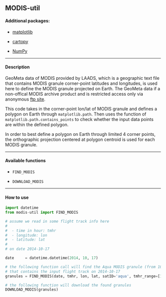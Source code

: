 ## MODIS-util

#### Additional packages:

- [matplotlib](https://matplotlib.org/)

- [cartopy](http://scitools.org.uk/cartopy/docs/v0.14/index.html)

- [NumPy](http://www.numpy.org/)

---

#### Description

GeoMeta data of MODIS provided by LAADS, which is a geographic text
file that contains MODIS granule corner-point latitudes and longitudes,
is used here to define the MODIS granule projected on Earth. The GeoMeta data
if a non-offical MODIS archive product and is restricted access only via
anonymous [ftp site](`ftp://ladsweb.nascom.nasa.gov/geoMeta`).

This code takes in the corner-point lon/lat of MODIS granule and defines a polygon
on Earth through `matplotlib.path`. Then uses the function of `matplotlib.path.contains_points`
to check whether the input data points are within the defined polygon.

In order to best define a polygon on Earth through limited 4 corner points, the orthographic
projection centered at polygon centroid is used for each MODIS granule.

---

#### Available functions

- `FIND_MODIS`

- `DOWNLOAD_MODIS`

---

#### How to use

```python
import datetime
from modis-util import FIND_MODIS

# assume we read in some flight track info here
#
#  - time in hour: tmhr
#  - longitude: lon
#  - latitude: lat
#
# on date 2014-10-17

date     = datetime.datetime(2014, 10, 17)

# the following function call will find the Aqua MODIS granule (from 10:00AM to 12:00AM)
# that contains the input flight track on 2014-10-17
granules = FIND_MODIS(date, tmhr, lon, lat, satID='aqua', tmhr_range=[10.0, 12.0])

# the following function will download the found granules
DOWNLOAD_MODIS(granules)
```






